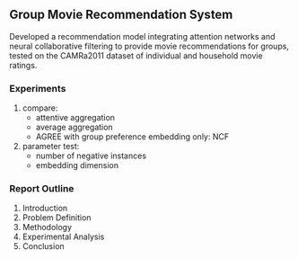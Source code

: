 ## Group Movie Recommendation System
Developed a recommendation model integrating attention networks and neural collaborative filtering to provide movie recommendations for groups, tested on the CAMRa2011 dataset of individual and household movie ratings.


### Experiments

1. compare:
    - attentive aggregation
    - average aggregation
    - AGREE with group preference embedding only: NCF
2. parameter test:
    - number of negative instances
    - embedding dimension

### Report Outline

1. Introduction
2. Problem Definition
3. Methodology
4. Experimental Analysis
5. Conclusion
